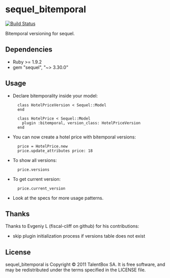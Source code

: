 sequel_bitemporal
=================

[![Build Status](https://travis-ci.org/TalentBox/sequel_bitemporal.png?branch=master)](https://travis-ci.org/TalentBox/sequel_bitemporal)

Bitemporal versioning for sequel.

Dependencies
------------

* Ruby >= 1.9.2
* gem "sequel", "~> 3.30.0"

Usage
-----

* Declare bitemporality inside your model:

        class HotelPriceVersion < Sequel::Model
        end

        class HotelPrice < Sequel::Model
          plugin :bitemporal, version_class: HotelPriceVersion
        end

* You can now create a hotel price with bitemporal versions:

        price = HotelPrice.new
        price.update_attributes price: 18

* To show all versions:

        price.versions

* To get current version:

        price.current_version

* Look at the specs for more usage patterns.

Thanks
------

Thanks to Evgeniy L (fiscal-cliff on github) for his contributions:
- skip plugin initialization process if versions table does not exist

License
-------

sequel_bitemporal is Copyright © 2011 TalentBox SA. It is free software, and may be redistributed under the terms specified in the LICENSE file.
